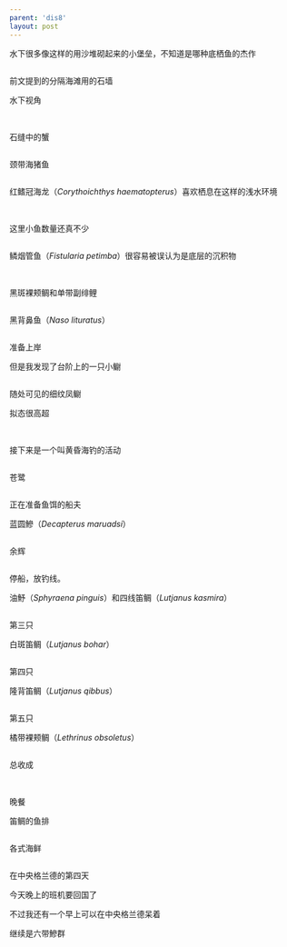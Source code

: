 ```yaml
---
parent: 'dis8'
layout: post
---
```


水下很多像这样的用沙堆砌起来的小堡垒，不知道是哪种底栖鱼的杰作

<img class='disc' data-src='https://lykoseremos.github.io/gmalb-01/dis8/603.jpg'>

前文提到的分隔海滩用的石墙

水下视角

<img class='disc' data-src='https://lykoseremos.github.io/gmalb-01/dis8/604.jpg'>

<img class='disc' data-src='https://lykoseremos.github.io/gmalb-01/dis8/605.jpg'>

石缝中的蟹

<img class='disc' data-src='https://lykoseremos.github.io/gmalb-01/dis8/606.jpg'>

颈带海猪鱼

<img class='disc' data-src='https://lykoseremos.github.io/gmalb-01/dis8/607.jpg'>

红鳍冠海龙（<i>Corythoichthys haematopterus</i>）喜欢栖息在这样的浅水环境

<img class='disc' data-src='https://lykoseremos.github.io/gmalb-01/dis8/608.jpg'>

<img class='disc' data-src='https://lykoseremos.github.io/gmalb-01/dis8/609.jpg'>

这里小鱼数量还真不少

<img class='disc' data-src='https://lykoseremos.github.io/gmalb-01/dis8/610.jpg'>

鳞烟管鱼（<i>Fistularia petimba</i>）很容易被误认为是底层的沉积物

<img class='disc' data-src='https://lykoseremos.github.io/gmalb-01/dis8/611.jpg'>

<img class='disc' data-src='https://lykoseremos.github.io/gmalb-01/dis8/612.jpg'>

<img class='disc' data-src='https://lykoseremos.github.io/gmalb-01/dis8/613.jpg'>

<img class='disc' data-src='https://lykoseremos.github.io/gmalb-01/dis8/614.jpg'>

黑斑裸颊鲷和单带副绯鲤

<img class='disc' data-src='https://lykoseremos.github.io/gmalb-01/dis8/615.jpg'>

黑背鼻鱼（<i>Naso lituratus</i>）

<img class='disc' data-src='https://lykoseremos.github.io/gmalb-01/dis8/616.jpg'>

准备上岸

但是我发现了台阶上的一只小鳚

<img class='disc' data-src='https://lykoseremos.github.io/gmalb-01/dis8/617.jpg'>

随处可见的细纹凤鳚

拟态很高超

<img class='disc' data-src='https://lykoseremos.github.io/gmalb-01/dis8/618.jpg'>

<img class='disc' data-src='https://lykoseremos.github.io/gmalb-01/dis8/619.jpg'>

接下来是一个叫黄昏海钓的活动

<img class='disc' data-src='https://lykoseremos.github.io/gmalb-01/dis8/620.jpg'>

苍鹭

<img class='disc' data-src='https://lykoseremos.github.io/gmalb-01/dis8/621.jpg'>

正在准备鱼饵的船夫

蓝圆鰺（<i>Decapterus maruadsi</i>）

<img class='disc' data-src='https://lykoseremos.github.io/gmalb-01/dis8/622.jpg'>

余辉

<img class='disc' data-src='https://lykoseremos.github.io/gmalb-01/dis8/623.jpg'>

停船，放钓线。

油魣（<i>Sphyraena pinguis</i>）和四线笛鲷（<i>Lutjanus kasmira</i>）

<img class='disc' data-src='https://lykoseremos.github.io/gmalb-01/dis8/624.jpg'>

第三只

白斑笛鲷（<i>Lutjanus bohar</i>）

<img class='disc' data-src='https://lykoseremos.github.io/gmalb-01/dis8/625.jpg'>

第四只

隆背笛鲷（<i>Lutjanus qibbus</i>）

<img class='disc' data-src='https://lykoseremos.github.io/gmalb-01/dis8/626.jpg'>

第五只

橘带裸颊鲷（<i>Lethrinus obsoletus</i>）

<img class='disc' data-src='https://lykoseremos.github.io/gmalb-01/dis8/627.jpg'>

总收成

<img class='disc' data-src='https://lykoseremos.github.io/gmalb-01/dis8/628.jpg'>

<img class='disc' data-src='https://lykoseremos.github.io/gmalb-01/dis8/629.jpg'>

晚餐

笛鲷的鱼排

<img class='disc' data-src='https://lykoseremos.github.io/gmalb-01/dis8/630.jpg'>

各式海鲜

<img class='disc' data-src='https://lykoseremos.github.io/gmalb-01/dis8/631.jpg'>

在中央格兰德的第四天

今天晚上的班机要回国了

不过我还有一个早上可以在中央格兰德呆着

继续是六带鰺群

<img class='disc' data-src='https://lykoseremos.github.io/gmalb-01/dis8/632.jpg'>
